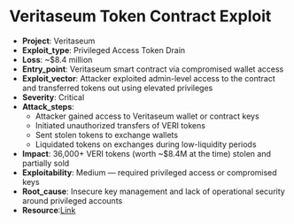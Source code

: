 # Veritaseum Token Contract Exploit

- **Project**: Veritaseum
- **Exploit_type**: Privileged Access Token Drain
- **Loss**: ~$8.4 million
- **Entry_point**: Veritaseum smart contract via compromised wallet access
- **Exploit_vector**: Attacker exploited admin-level access to the contract and transferred tokens out using elevated privileges
- **Severity**: Critical
- **Attack_steps**:
    - Attacker gained access to Veritaseum wallet or contract keys
    - Initiated unauthorized transfers of VERI tokens
    - Sent stolen tokens to exchange wallets
    - Liquidated tokens on exchanges during low-liquidity periods
- **Impact**: 36,000+ VERI tokens (worth ~$8.4M at the time) stolen and partially sold
- **Exploitability**: Medium — required privileged access or compromised keys
- **Root_cause**: Insecure key management and lack of operational security around privileged accounts
- **Resource**:[Link](http://csidb.net/csidb/incidents/7981da1e-c60b-4c5b-ac53-12c9c557f35d/)